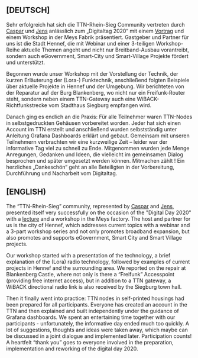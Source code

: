 ## [DEUTSCH]

Sehr erfolgreich hat sich die TTN-Rhein-Sieg Community vertreten durch [Caspar](https://github.com/Drasek) und [Jens](https://github.com/jensileinchen) anlässlich zum „Digitaltag 2020“ mit einem [Vortrag](https://github.com/jensileinchen/smartvillage-digitaltaghennef2020/blob/master/Smart-Village%20Hennef-digital-2020.pdf) und einem Workshop in der Meys Fabrik präsentiert. Gastgeber und Partner für uns ist die Stadt Hennef, die mit Webinar und einer 3-teiligen Workshop-Reihe aktuelle Themen angeht und nicht nur Breitband-Ausbau vorantreibt, sondern auch eGovernment, Smart-City und Smart-Village Projekte fördert und unterstützt.

Begonnen wurde unser Workshop mit der Vorstellung der Technik, der kurzen Erläuterung der (Lora-) Funktechnik, anschließend folgten Beispiele über aktuelle Projekte in Hennef und der Umgebung. Wir berichteten von der Reparatur auf der Burg Blankenberg, wo nicht nur ein Freifunk-Router steht, sondern neben einem TTN-Gateway auch eine WiBACK-Richtfunkstrecke vom Stadthaus Siegburg empfangen wird.

Danach ging es endlich an die Praxis: Für alle Teilnehmer waren TTN-Nodes in selbstgedruckten Gehäusen vorbereitet worden. Jeder hat sich einen Account im TTN erstellt und anschließend wurden selbstständig unter Anleitung Grafana Dashboards erklärt und gebaut.  Gemeinsam mit unseren Teilnehmern verbrachten wir eine kurzweilige Zeit – leider war der informative Tag viel zu schnell zu Ende. Mitgenommen wurden jede Menge Anregungen, Gedanken und Ideen, die vielleicht im gemeinsamen Dialog besprochen und später umgesetzt werden können. Mitmachen zählt ! Ein herzliches „Dankeschön“ geht an alle Beteiligten in der Vorbereitung, Durchführung und Nacharbeit vom Digitaltag.

## [ENGLISH)

The “TTN-Rhein-Sieg” community, represented by [Caspar](https://github.com/Drasek) and [Jens](https://github.com/jensileinchen), presented itself very successfully on the occasion of the "Digital Day 2020" with a [lecture](https://github.com/jensileinchen/smartvillage-digitaltaghennef2020/blob/master/Smart-Village%20Hennef-digital-2020.pdf) and a workshop in the Meys factory. The host and partner for us is the city of Hennef, which addresses current topics with a webinar and a 3-part workshop series and not only promotes broadband expansion, but also promotes and supports eGovernment, Smart City and Smart Village projects.

Our workshop started with a presentation of the technology, a brief explanation of the (Lora) radio technology, followed by examples of current projects in Hennef and the surrounding area. We reported on the repair at Blankenberg Castle, where not only is there a “Freifunk” Accesspoint (providing free internet access), but in addition to a TTN gateway, a WiBACK directional radio link is also received by the Siegburg town hall.

Then it finally went into practice: TTN nodes in self-printed housings had been prepared for all participants. Everyone has created an account in the TTN and then explained and built independently under the guidance of Grafana dashboards. We spent an entertaining time together with our participants - unfortunately, the informative day ended much too quickly. A lot of suggestions, thoughts and ideas were taken away, which maybe can be discussed in a joint dialogue and implemented later. Participation counts! A heartfelt “thank you” goes to everyone involved in the preparation, implementation and reworking of the digital day 2020.

